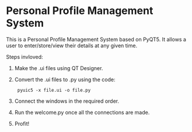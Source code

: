 # Personal Profile Management System
This is a Personal Profile Management System based on PyQT5. It allows a user to enter/store/view their details at any given time.

Steps invloved:

1. Make the .ui files using QT Designer.
2. Convert the .ui files to .py using the code:

		pyuic5 -x file.ui -o file.py
		
3. Connect the windows in the required order.
4. Run the welcome.py once all the connections are made.
5. Profit!
